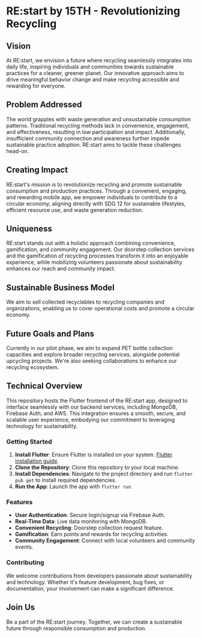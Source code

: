 # RE:start by 15TH - Revolutionizing Recycling

## Vision
At RE:start, we envision a future where recycling seamlessly integrates into daily life, inspiring individuals and communities towards sustainable practices for a cleaner, greener planet. Our innovative approach aims to drive meaningful behavior change and make recycling accessible and rewarding for everyone.

## Problem Addressed
The world grapples with waste generation and unsustainable consumption patterns. Traditional recycling methods lack in convenience, engagement, and effectiveness, resulting in low participation and impact. Additionally, insufficient community connection and awareness further impede sustainable practice adoption. RE:start aims to tackle these challenges head-on.

## Creating Impact
RE:start's mission is to revolutionize recycling and promote sustainable consumption and production practices. Through a convenient, engaging, and rewarding mobile app, we empower individuals to contribute to a circular economy, aligning directly with SDG 12 for sustainable lifestyles, efficient resource use, and waste generation reduction.

## Uniqueness
RE:start stands out with a holistic approach combining convenience, gamification, and community engagement. Our doorstep collection services and the gamification of recycling processes transform it into an enjoyable experience, while mobilizing volunteers passionate about sustainability enhances our reach and community impact.

## Sustainable Business Model
We aim to sell collected recyclables to recycling companies and organizations, enabling us to cover operational costs and promote a circular economy.

## Future Goals and Plans
Currently in our pilot phase, we aim to expand PET bottle collection capacities and explore broader recycling services, alongside potential upcycling projects. We're also seeking collaborations to enhance our recycling ecosystem.

## Technical Overview
This repository hosts the Flutter frontend of the RE:start app, designed to interface seamlessly with our backend services, including MongoDB, Firebase Auth, and AWS. This integration ensures a smooth, secure, and scalable user experience, embodying our commitment to leveraging technology for sustainability.

### Getting Started
1. **Install Flutter**: Ensure Flutter is installed on your system. [Flutter installation guide](https://docs.flutter.dev/get-started/install).
2. **Clone the Repository**: Clone this repository to your local machine.
3. **Install Dependencies**: Navigate to the project directory and run `flutter pub get` to install required dependencies.
4. **Run the App**: Launch the app with `flutter run`.

### Features
- **User Authentication**: Secure login/signup via Firebase Auth.
- **Real-Time Data**: Live data monitoring with MongoDB.
- **Convenient Recycling**: Doorstep collection request feature.
- **Gamification**: Earn points and rewards for recycling activities.
- **Community Engagement**: Connect with local volunteers and community events.

### Contributing
We welcome contributions from developers passionate about sustainability and technology. Whether it's feature development, bug fixes, or documentation, your involvement can make a significant difference.

## Join Us
Be a part of the RE:start journey. Together, we can create a sustainable future through responsible consumption and production.

